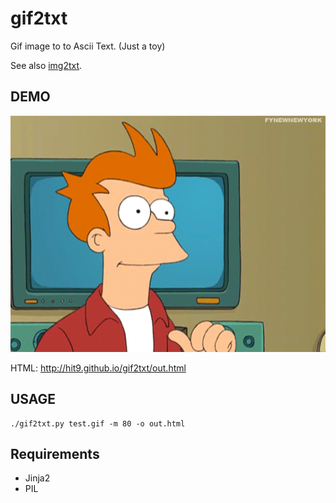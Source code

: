 gif2txt
=======

Gif image to to Ascii Text. (Just a toy)

See also [img2txt](https://github.com/hit9/img2txt).

DEMO
----

![](test.gif)

HTML: http://hit9.github.io/gif2txt/out.html

USAGE
-----

```
./gif2txt.py test.gif -m 80 -o out.html
```

Requirements
-----------

* Jinja2
* PIL
